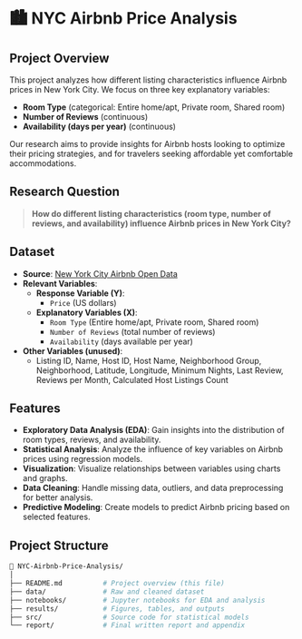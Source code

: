 # 🏙️ NYC Airbnb Price Analysis

## Project Overview

This project analyzes how different listing characteristics influence Airbnb prices in New York City. We focus on three key explanatory variables:
- **Room Type** (categorical: Entire home/apt, Private room, Shared room)
- **Number of Reviews** (continuous)
- **Availability (days per year)** (continuous)

Our research aims to provide insights for Airbnb hosts looking to optimize their pricing strategies, and for travelers seeking affordable yet comfortable accommodations.

## Research Question

> **How do different listing characteristics (room type, number of reviews, and availability) influence Airbnb prices in New York City?**

## Dataset

- **Source**: [New York City Airbnb Open Data](https://www.kaggle.com/datasets/dgomonov/new-york-city-airbnb-open-data)
- **Relevant Variables**:
  - **Response Variable (Y)**:
    - `Price` (US dollars)
  - **Explanatory Variables (X)**:
    - `Room Type` (Entire home/apt, Private room, Shared room)
    - `Number of Reviews` (total number of reviews)
    - `Availability` (days available per year)
- **Other Variables (unused)**:
  - Listing ID, Name, Host ID, Host Name, Neighborhood Group, Neighborhood, Latitude, Longitude, Minimum Nights, Last Review, Reviews per Month, Calculated Host Listings Count

## Features

- **Exploratory Data Analysis (EDA)**: Gain insights into the distribution of room types, reviews, and availability.
- **Statistical Analysis**: Analyze the influence of key variables on Airbnb prices using regression models.
- **Visualization**: Visualize relationships between variables using charts and graphs.
- **Data Cleaning**: Handle missing data, outliers, and data preprocessing for better analysis.
- **Predictive Modeling**: Create models to predict Airbnb pricing based on selected features.

## Project Structure

```bash
📁 NYC-Airbnb-Price-Analysis/
│
├── README.md          # Project overview (this file)
├── data/              # Raw and cleaned dataset
├── notebooks/         # Jupyter notebooks for EDA and analysis
├── results/           # Figures, tables, and outputs
├── src/               # Source code for statistical models
└── report/            # Final written report and appendix
